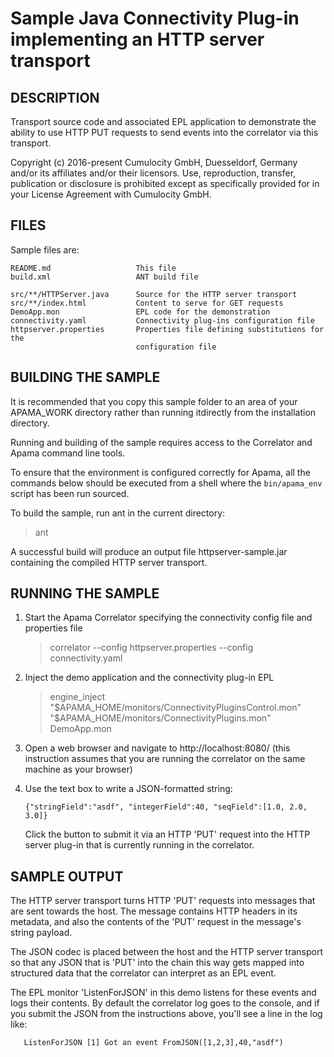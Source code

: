 # Sample Java Connectivity Plug-in implementing an HTTP server transport

## DESCRIPTION

   Transport source code and associated EPL application to demonstrate the
   ability to use HTTP PUT requests to send events into the correlator via
   this transport.

   Copyright (c) 2016-present Cumulocity GmbH, Duesseldorf, Germany and/or its affiliates and/or their licensors.
   Use, reproduction, transfer, publication or disclosure is prohibited except as specifically provided for in your License Agreement with Cumulocity GmbH.

## FILES

  Sample files are:

    README.md                   This file
    build.xml                   ANT build file

    src/**/HTTPServer.java      Source for the HTTP server transport
    src/**/index.html           Content to serve for GET requests
    DemoApp.mon                 EPL code for the demonstration
    connectivity.yaml           Connectivity plug-ins configuration file
    httpserver.properties       Properties file defining substitutions for the
                                configuration file

## BUILDING THE SAMPLE

   It is recommended that you copy this sample folder to an area of your 
   APAMA_WORK directory rather than running itdirectly from the installation directory.

   Running and building of the sample requires access to the Correlator and
   Apama command line tools.

   To ensure that the environment is configured correctly for Apama, all the 
   commands below should be executed from a shell where the `bin/apama_env` script 
   has been run sourced. 

   To build the sample, run ant in the current directory:

   > ant

   A successful build will produce an output file httpserver-sample.jar
   containing the compiled HTTP server transport.

## RUNNING THE SAMPLE

   1. Start the Apama Correlator specifying the connectivity config file and
      properties file

      > correlator --config httpserver.properties --config connectivity.yaml

   2. Inject the demo application and the connectivity plug-in EPL

      > engine_inject "$APAMA_HOME/monitors/ConnectivityPluginsControl.mon" "$APAMA_HOME/monitors/ConnectivityPlugins.mon" DemoApp.mon
      
   3. Open a web browser and navigate to http://localhost:8080/
      (this instruction assumes that you are running the correlator on the
       same machine as your browser)
   
   4. Use the text box to write a JSON-formatted string:

          {"stringField":"asdf", "integerField":40, "seqField":[1.0, 2.0, 3.0]}


      Click the button to submit it via an HTTP 'PUT' request into the HTTP
      server plug-in that is currently running in the correlator.


## SAMPLE OUTPUT

   The HTTP server transport turns HTTP 'PUT' requests into messages that are
   sent towards the host. The message contains HTTP headers in its metadata,
   and also the contents of the 'PUT' request in the message's string payload.

   The JSON codec is placed between the host and the HTTP server transport
   so that any JSON that is 'PUT' into the chain this way gets mapped into
   structured data that the correlator can interpret as an EPL event.

   The EPL monitor 'ListenForJSON' in this demo listens for these events and
   logs their contents. By default the correlator log goes to the console, and
   if you submit the JSON from the instructions above, you'll see a line in
   the log like:

       ListenForJSON [1] Got an event FromJSON([1,2,3],40,"asdf")
